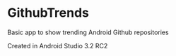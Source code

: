 # GithubTrends
Basic app to show trending Android Github repositories

Created in Android Studio 3.2 RC2
